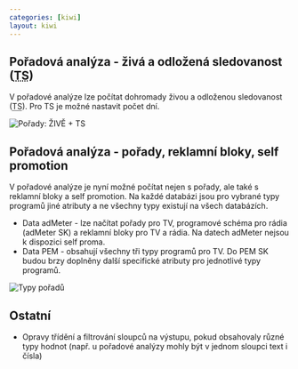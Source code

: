 ```yaml
---
categories: [kiwi]
layout: kiwi
---
```


## Pořadová analýza - živá a odložená sledovanost (<abbr title="Timeshift">TS</abbr>)

V pořadové analýze lze počítat dohromady živou a odloženou sledovanost (<abbr title="Timeshift">TS</abbr>). Pro TS je možné nastavit počet dní.

![Pořady: ŽIVĚ + TS]({{site.url}}/data/Kiwi_live_TS.png)

## Pořadová analýza - pořady, reklamní bloky, self promotion

V pořadové analýze je nyní možné počítat nejen s pořady, ale také s reklamní bloky a self promotion. Na každé databázi jsou pro vybrané typy programů jiné atributy a ne všechny typy existují na všech databázích.
<ul>
<li>Data adMeter - lze načítat pořady pro TV, programové schéma pro rádia (adMeter SK) a reklamní bloky pro TV a rádia. Na datech adMeter nejsou k dispozici self proma.</li>
<li>Data PEM - obsahují všechny tři typy programů pro TV. Do PEM SK budou brzy doplněny další specifické atributy pro jednotlivé typy programů.</li>
</ul>

![Typy pořadů]({{site.url}}/data/Kiwi_typy_poradu.png)

## Ostatní
<ul>
<li>Opravy třídění a filtrování sloupců na výstupu, pokud obsahovaly různé typy hodnot (např. u pořadové analýzy mohly být v jednom sloupci text i čísla)</li>
</ul>